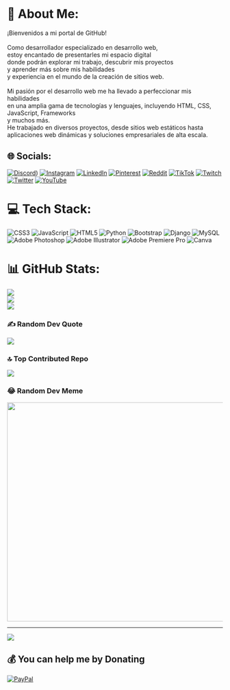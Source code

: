 # 💫 About Me:
¡Bienvenidos a mi portal de GitHub!<br><br>Como desarrollador especializado en desarrollo web,<br> estoy encantado de presentarles mi espacio digital <br>donde podrán explorar mi trabajo, descubrir mis proyectos<br> y aprender más sobre mis habilidades<br> y experiencia en el mundo de la creación de sitios web.<br><br>Mi pasión por el desarrollo web me ha llevado a perfeccionar mis habilidades <br>en una amplia gama de tecnologías y lenguajes, incluyendo HTML, CSS, JavaScript, Frameworks<br>y muchos más. <br>He trabajado en diversos proyectos, desde sitios web estáticos hasta aplicaciones web dinámicas y soluciones empresariales de alta escala.


## 🌐 Socials:
[![Discord](https://img.shields.io/badge/Discord-%237289DA.svg?logo=discord&logoColor=white)](https://discord.gg/X24vW3Xc)) [![Instagram](https://img.shields.io/badge/Instagram-%23E4405F.svg?logo=Instagram&logoColor=white)](https://instagram.com/not_exer) [![LinkedIn](https://img.shields.io/badge/LinkedIn-%230077B5.svg?logo=linkedin&logoColor=white)](https://linkedin.com/in/not-exer-717238191) [![Pinterest](https://img.shields.io/badge/Pinterest-%23E60023.svg?logo=Pinterest&logoColor=white)](https://pinterest.com/NotExer) [![Reddit](https://img.shields.io/badge/Reddit-%23FF4500.svg?logo=Reddit&logoColor=white)](https://reddit.com/user/Not_Exer) [![TikTok](https://img.shields.io/badge/TikTok-%23000000.svg?logo=TikTok&logoColor=white)](https://tiktok.com/@not_exer) [![Twitch](https://img.shields.io/badge/Twitch-%239146FF.svg?logo=Twitch&logoColor=white)](https://twitch.tv/notexer_) [![Twitter](https://img.shields.io/badge/Twitter-%231DA1F2.svg?logo=Twitter&logoColor=white)](https://twitter.com/Not_Exer) [![YouTube](https://img.shields.io/badge/YouTube-%23FF0000.svg?logo=YouTube&logoColor=white)](https://www.youtube.com/channel/UCT3Od0uCw-AqXhJxjAFxWnQ) 

# 💻 Tech Stack:
![CSS3](https://img.shields.io/badge/css3-%231572B6.svg?style=for-the-badge&logo=css3&logoColor=white) ![JavaScript](https://img.shields.io/badge/javascript-%23323330.svg?style=for-the-badge&logo=javascript&logoColor=%23F7DF1E) ![HTML5](https://img.shields.io/badge/html5-%23E34F26.svg?style=for-the-badge&logo=html5&logoColor=white) ![Python](https://img.shields.io/badge/python-3670A0?style=for-the-badge&logo=python&logoColor=ffdd54) ![Bootstrap](https://img.shields.io/badge/bootstrap-%23563D7C.svg?style=for-the-badge&logo=bootstrap&logoColor=white) ![Django](https://img.shields.io/badge/django-%23092E20.svg?style=for-the-badge&logo=django&logoColor=white) ![MySQL](https://img.shields.io/badge/mysql-%2300f.svg?style=for-the-badge&logo=mysql&logoColor=white) ![Adobe Photoshop](https://img.shields.io/badge/adobephotoshop-%2331A8FF.svg?style=for-the-badge&logo=adobephotoshop&logoColor=white) ![Adobe Illustrator](https://img.shields.io/badge/adobeillustrator-%23FF9A00.svg?style=for-the-badge&logo=adobeillustrator&logoColor=white) ![Adobe Premiere Pro](https://img.shields.io/badge/Adobe%20Premiere%20Pro-9999FF.svg?style=for-the-badge&logo=Adobe%20Premiere%20Pro&logoColor=white) ![Canva](https://img.shields.io/badge/Canva-%2300C4CC.svg?style=for-the-badge&logo=Canva&logoColor=white)
# 📊 GitHub Stats:
![](https://github-readme-stats.vercel.app/api?username=NotExer&theme=tokyonight&hide_border=false&include_all_commits=false&count_private=false)<br/>
![](https://github-readme-streak-stats.herokuapp.com/?user=NotExer&theme=tokyonight&hide_border=false)<br/>
![](https://github-readme-stats.vercel.app/api/top-langs/?username=NotExer&theme=tokyonight&hide_border=false&include_all_commits=false&count_private=false&layout=compact)

### ✍️ Random Dev Quote
![](https://quotes-github-readme.vercel.app/api?type=vetical&theme=tokyonight)

### 🔝 Top Contributed Repo
![](https://github-contributor-stats.vercel.app/api?username=NotExer&limit=5&theme=tokyonight&combine_all_yearly_contributions=true)

### 😂 Random Dev Meme
<img src="https://rm.up.railway.app/" width="512px"/>

---
[![](https://visitcount.itsvg.in/api?id=NotExer&icon=2&color=11)](https://visitcount.itsvg.in)

  ## 💰 You can help me by Donating
  [![PayPal](https://img.shields.io/badge/PayPal-00457C?style=for-the-badge&logo=paypal&logoColor=white)](https://paypal.me/https://paypal.me/NotExer?country.x=CO&locale.x=es_XC) 

  
<!-- Proudly created with GPRM ( https://gprm.itsvg.in ) -->
